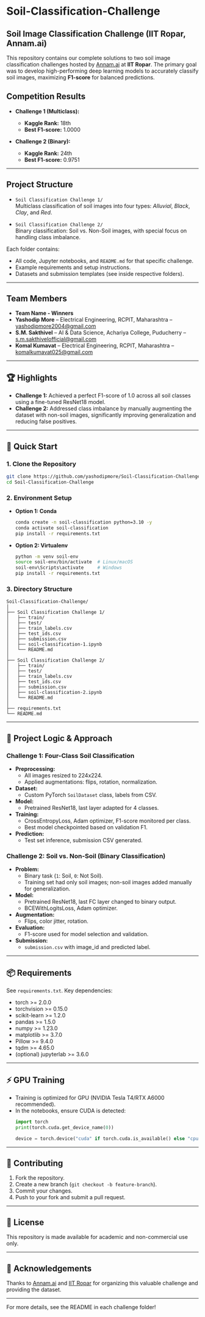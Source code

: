 # Soil-Classification-Challenge

##  Soil Image Classification Challenge (IIT Ropar, Annam.ai)

This repository contains our complete solutions to two soil image classification challenges hosted by [Annam.ai](https://annam.ai) at **IIT Ropar**. The primary goal was to develop high-performing deep learning models to accurately classify soil images, maximizing **F1-score** for balanced predictions.

##  Competition Results

- **Challenge 1 (Multiclass):**  
  - **Kaggle Rank:** 18th  
  - **Best F1-score:** 1.0000

- **Challenge 2 (Binary):**  
  - **Kaggle Rank:** 24th  
  - **Best F1-score:** 0.9751

---

##  Project Structure

- `Soil Classification Challenge 1/`  
  Multiclass classification of soil images into four types: *Alluvial*, *Black*, *Clay*, and *Red*.

- `Soil Classification Challenge 2/`  
  Binary classification: Soil vs. Non-Soil images, with special focus on handling class imbalance.

Each folder contains:
- All code, Jupyter notebooks, and `README.md` for that specific challenge.
- Example requirements and setup instructions.
- Datasets and submission templates (see inside respective folders).

---

##  Team Members
- **Team Name - Winners**
- **Yashodip More** – Electrical Engineering, RCPIT, Maharashtra – yashodipmore2004@gmail.com  
- **S.M. Sakthivel** – AI & Data Science, Achariya College, Puducherry – s.m.sakthivelofficial@gmail.com  
- **Komal Kumavat** – Electrical Engineering, RCPIT, Maharashtra – komalkumavat025@gmail.com

---

## 🏆 Highlights

- **Challenge 1:** Achieved a perfect F1-score of 1.0 across all soil classes using a fine-tuned ResNet18 model.
- **Challenge 2:** Addressed class imbalance by manually augmenting the dataset with non-soil images, significantly improving generalization and reducing false positives.

---

## 🚀 Quick Start

### 1. Clone the Repository

```bash
git clone https://github.com/yashodipmore/Soil-Classification-Challenge.git
cd Soil-Classification-Challenge
```

### 2. Environment Setup

- **Option 1: Conda**

  ```bash
  conda create -n soil-classification python=3.10 -y
  conda activate soil-classification
  pip install -r requirements.txt
  ```

- **Option 2: Virtualenv**

  ```bash
  python -m venv soil-env
  source soil-env/bin/activate  # Linux/macOS
  soil-env\Scripts\activate     # Windows
  pip install -r requirements.txt
  ```

### 3. Directory Structure

```
Soil-Classification-Challenge/
│
├── Soil Classification Challenge 1/
│   ├── train/
│   ├── test/
│   ├── train_labels.csv
│   ├── test_ids.csv
│   ├── submission.csv
│   ├── soil-classification-1.ipynb
│   └── README.md
│
├── Soil Classification Challenge 2/
│   ├── train/
│   ├── test/
│   ├── train_labels.csv
│   ├── test_ids.csv
│   ├── submission.csv
│   ├── soil-classification-2.ipynb
│   └── README.md
│
├── requirements.txt
└── README.md
```

---

## 🧠 Project Logic & Approach

### Challenge 1: Four-Class Soil Classification

- **Preprocessing:**  
  - All images resized to 224x224.  
  - Applied augmentations: flips, rotation, normalization.
- **Dataset:**  
  - Custom PyTorch `SoilDataset` class, labels from CSV.
- **Model:**  
  - Pretrained ResNet18, last layer adapted for 4 classes.
- **Training:**  
  - CrossEntropyLoss, Adam optimizer, F1-score monitored per class.
  - Best model checkpointed based on validation F1.
- **Prediction:**  
  - Test set inference, submission CSV generated.

### Challenge 2: Soil vs. Non-Soil (Binary Classification)

- **Problem:**  
  - Binary task (`1`: Soil, `0`: Not Soil).  
  - Training set had only soil images; non-soil images added manually for generalization.
- **Model:**  
  - Pretrained ResNet18, last FC layer changed to binary output.
  - BCEWithLogitsLoss, Adam optimizer.
- **Augmentation:**  
  - Flips, color jitter, rotation.
- **Evaluation:**  
  - F1-score used for model selection and validation.
- **Submission:**  
  - `submission.csv` with image_id and predicted label.

---

## 📦 Requirements

See `requirements.txt`. Key dependencies:
- torch >= 2.0.0
- torchvision >= 0.15.0
- scikit-learn >= 1.2.0
- pandas >= 1.5.0
- numpy >= 1.23.0
- matplotlib >= 3.7.0
- Pillow >= 9.4.0
- tqdm >= 4.65.0
- (optional) jupyterlab >= 3.6.0

---

## ⚡ GPU Training

- Training is optimized for GPU (NVIDIA Tesla T4/RTX A6000 recommended).
- In the notebooks, ensure CUDA is detected:
  ```python
  import torch
  print(torch.cuda.get_device_name(0))
  ```
  ```python
  device = torch.device("cuda" if torch.cuda.is_available() else "cpu")
  ```

---

## 🤝 Contributing

1. Fork the repository.
2. Create a new branch (`git checkout -b feature-branch`).
3. Commit your changes.
4. Push to your fork and submit a pull request.

---

## 📝 License

This repository is made available for academic and non-commercial use only.

---

## 🙏 Acknowledgements

Thanks to [Annam.ai](https://annam.ai/) and [IIT Ropar](https://www.iitrpr.ac.in/) for organizing this valuable challenge and providing the dataset.

---

For more details, see the README in each challenge folder!
